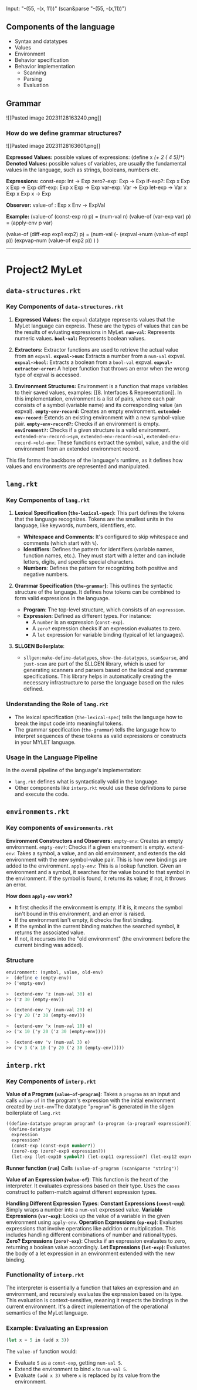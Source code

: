 

Input:
"-(55, -(x, 11))"
(scan&parse "-(55, -(x,11))")

## Components of the language
- Syntax and datatypes
- Values
- Environment
- Behavior specification
- Behavior implementation
	- Scanning
	- Parsing
	- Evaluation

## Grammar
![[Pasted image 20231128163240.png]]
### How do we define grammar structures?
![[Pasted image 20231128163601.png]]

**Expressed Values:** possible values of expressions: (define x **(+ 2 (* 4 5))**)
**Denoted Values:** possible values of variables, are usually the fundamental values in the language, such as strings, booleans, numbers etc.


**Expressions:**
const-exp: Int -> Exp
zero?-exp: Exp -> Exp
if-exp?: Exp x Exp x Exp -> Exp
diff-exp: Exp x Exp -> Exp
var-exp: Var -> Exp
let-exp -> Var x Exp x Exp x -> Exp

**Observer:**
value-of : Exp x Env -> ExpVal

**Example:**
(value-of (const-exp n) p) = (num-val n)
(value-of (var-exp var) p) = (apply-env p var)

(value-of (diff-exp exp1 exp2) p) = 
(num-val
	(-
		(expval->num (value-of exp1 p))
		(expvap-num (value-of exp2 p))
	)
)

------------------
# Project2 MyLet



## `data-structures.rkt`
### Key Components of `data-structures.rkt`
1. **Expressed Values:** the `expval` datatype represents values that the MyLet language can express. These are the types of values that can be the results of evluating expressions in MyLet.
	**`num-val`:** Represents numeric values.
	**`bool-val`:** Represents boolean values.

2. **Extractors:** Extractor functions are used to retrieve the actual value from an `expval`.
	**`expval->num`:** Extracts a number from a `num-val` expval.
	**`expval->bool`:** Extracts a boolean from a `bool-val` expval.
	**`expval-extractor-error`:** A helper function that throws an error when the wrong type of expval is accessed.

3. **Environment Structures:** Environment is a function that maps variables to their saved values, examples: [[8. Interfaces & Representation]]. In this implementation, environment is a list of pairs, where each pair consists of a symbol (variable name) and its corresponding value (an expval).
	**`empty-env-record`:** Creates an empty environment.
	**`extended-env-record`:** Extends an existing environment with a new symbol-value pair.
	**`empty-env-record?`:** Checks if an environment is empty.
	**`environment?`:** Checks if a given structure is a valid environment.
	`extended-env-record->sym`, `extended-env-record->val`, `extended-env-record->old-env`: These functions extract the symbol, value, and the old environment from an extended environment record.

This file forms the backbone of the language's runtime, as it defines how values and environments are represented and manipulated.
## `lang.rkt`
### Key Components of `lang.rkt`

1. **Lexical Specification (`the-lexical-spec`)**: This part defines the tokens that the language recognizes. Tokens are the smallest units in the language, like keywords, numbers, identifiers, etc.
    - **Whitespace and Comments**: It's configured to skip whitespace and comments (which start with `%`).
    - **Identifiers**: Defines the pattern for identifiers (variable names, function names, etc.). They must start with a letter and can include letters, digits, and specific special characters.
    - **Numbers**: Defines the pattern for recognizing both positive and negative numbers.

2. **Grammar Specification (`the-grammar`)**: This outlines the syntactic structure of the language. It defines how tokens can be combined to form valid expressions in the language.
    - **Program**: The top-level structure, which consists of an `expression`.
    - **Expression**: Defined as different types. For instance:
        - A `number` is an expression (`const-exp`).
        - A `zero?` expression checks if an expression evaluates to zero.
        - A `let` expression for variable binding (typical of let languages).

3. **SLLGEN Boilerplate**:
    - `sllgen:make-define-datatypes`, `show-the-datatypes`, `scan&parse`, and `just-scan` are part of the SLLGEN library, which is used for generating scanners and parsers based on the lexical and grammar specifications. This library helps in automatically creating the necessary infrastructure to parse the language based on the rules defined.

### Understanding the Role of `lang.rkt`

- The lexical specification (`the-lexical-spec`) tells the language how to break the input code into meaningful tokens.
- The grammar specification (`the-grammar`) tells the language how to interpret sequences of these tokens as valid expressions or constructs in your MYLET language.

### Usage in the Language Pipeline

In the overall pipeline of the language's implementation:
- `lang.rkt` defines what is syntactically valid in the language.
- Other components like `interp.rkt` would use these definitions to parse and execute the code.



## `environments.rkt`

### Key components of `environments.rkt`
**Environment Constructors and Observers:** 
	`empty-env`: Creates an empty environment.
	`empty-env?`: Checks if a given environment is empty.
	`extend-env`: Takes a symbol, a value, and an old environment, and extends the old environment with the new symbol-value pair. This is how new bindings are added to the environment.
	`apply-env`: This is a lookup function. Given an environment and a symbol, it searches for the value bound to that symbol in the environment. If the symbol is found, it returns its value; if not, it throws an error.

**How does `apply-env` work?**
- It first checks if the environment is empty. If it is, it means the symbol isn't bound in this environment, and an error is raised.
- If the environment isn't empty, it checks the first binding.
- If the symbol in the current binding matches the searched symbol, it returns the associated value.
- If not, it recurses into the "old environment" (the environment before the current binding was added).

### Structure
```scheme
environment: (symbol, value, old-env)
>  (define e (empty-env))
>> ('empty-env)

>  (extend-env 'z (num-val 30) e)
>> ('z 30 (empty-env))

>  (extend-env 'y (num-val 20) e)
>> ('y 20 ('z 30 (empty-env)))

>  (extend-env 'x (num-val 10) e)
>> ('x 10 ('y 20 ('z 30 (empty-env))))

>  (extend-env 'v (num-val 3) e)
>> ('v 3 ('x 10 ('y 20 ('z 30 (empty-env)))))
```

## `interp.rkt`
### Key Components of `interp.rkt`
**Value of a Program (`value-of-program`)**:
	Takes a `program` as an input and calls `value-of` in the program's expression with the initial environment created by `init-env`The datatype "`program`" is generated in the sllgen boilerplate of `lang.rkt`
```scheme 
((define-datatype program program? (a-program (a-program7 expression?)))
 (define-datatype
  expression
  expression?
  (const-exp (const-exp8 number?))
  (zero?-exp (zero?-exp9 expression?))
  (let-exp (let-exp10 symbol?) (let-exp11 expression?) (let-exp12 expression?)))
```

**Runner function (`run`)**
	Calls `(value-of-program (scan&parse "string"))`


**Value of an Expression (`value-of`)**:
    This function is the heart of the interpreter. It evaluates expressions based on their type.
    Uses the `cases` construct to pattern-match against different expression types.

**Handling Different Expression Types**:
    **Constant Expressions (`const-exp`)**: Simply wraps a number into a `num-val` expressed value.
    **Variable Expressions (`var-exp`)**: Looks up the value of a variable in the given environment using `apply-env`.
    **Operation Expressions (`op-exp`)**: Evaluates expressions that involve operations like addition or multiplication. This includes handling different combinations of number and rational types.
    **Zero? Expressions (`zero?-exp`)**: Checks if an expression evaluates to zero, returning a boolean value accordingly.
    **Let Expressions (`let-exp`)**: Evaluates the body of a let expression in an environment extended with the new binding.

### Functionality of `interp.rkt`
The interpreter is essentially a function that takes an expression and an environment, and recursively evaluates the expression based on its type. This evaluation is context-sensitive, meaning it respects the bindings in the current environment. It's a direct implementation of the operational semantics of the MyLet language.

### Example: Evaluating an Expression
```scheme
(let x = 5 in (add x 3))
```

The `value-of` function would:

- Evaluate `5` as a `const-exp`, getting `num-val 5`.
- Extend the environment to bind `x` to `num-val 5`.
- Evaluate `(add x 3)` where `x` is replaced by its value from the environment.